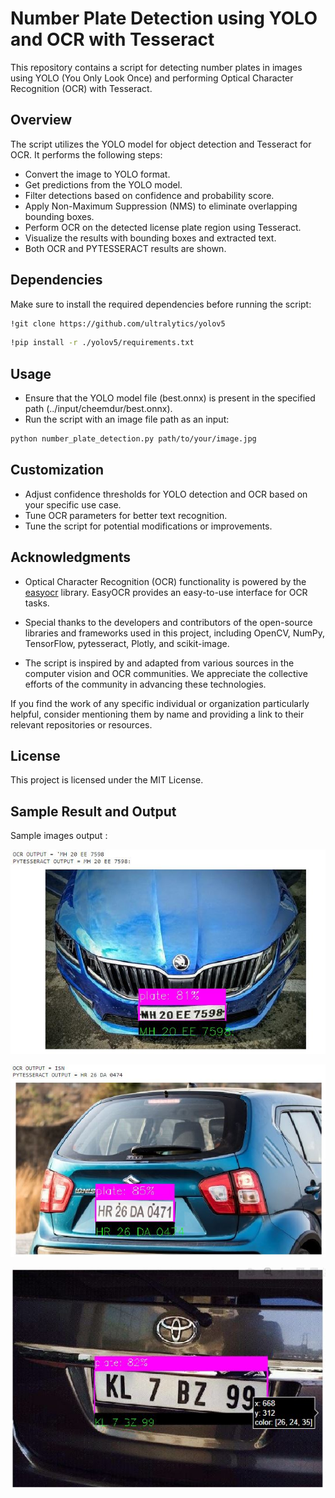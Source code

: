# Number Plate Detection using YOLO and OCR with Tesseract

This repository contains a script for detecting number plates in images using YOLO (You Only Look Once) and performing Optical Character Recognition (OCR) with Tesseract.

## Overview

The script utilizes the YOLO model for object detection and Tesseract for OCR. It performs the following steps:

- Convert the image to YOLO format.
- Get predictions from the YOLO model.
- Filter detections based on confidence and probability score.
- Apply Non-Maximum Suppression (NMS) to eliminate overlapping bounding boxes.
- Perform OCR on the detected license plate region using Tesseract.
- Visualize the results with bounding boxes and extracted text.
- Both OCR and PYTESSERACT results are shown.

## Dependencies

Make sure to install the required dependencies before running the script:

```bash
!git clone https://github.com/ultralytics/yolov5
```

```bash
!pip install -r ./yolov5/requirements.txt
```

## Usage
- Ensure that the YOLO model file (best.onnx) is present in the specified path (../input/cheemdur/best.onnx).
- Run the script with an image file path as an input:
```bash
python number_plate_detection.py path/to/your/image.jpg
```
## Customization
- Adjust confidence thresholds for YOLO detection and OCR based on your specific use case.
- Tune OCR parameters for better text recognition.
- Tune the script for potential modifications or improvements.

## Acknowledgments

- Optical Character Recognition (OCR) functionality is powered by the [easyocr](https://github.com/JaidedAI/EasyOCR) library. EasyOCR provides an easy-to-use interface for OCR tasks.

- Special thanks to the developers and contributors of the open-source libraries and frameworks used in this project, including OpenCV, NumPy, TensorFlow, pytesseract, Plotly, and scikit-image.

- The script is inspired by and adapted from various sources in the computer vision and OCR communities. We appreciate the collective efforts of the community in advancing these technologies.

If you find the work of any specific individual or organization particularly helpful, consider mentioning them by name and providing a link to their relevant repositories or resources.

## License
This project is licensed under the MIT License.

## Sample Result and Output
Sample images output :

![Output1](https://github.com/RidwanulHaque111/Vehicle-Number-Plate-Detection-CSE-472-Machine-Learning-Project-/blob/61a695e488754aaba2e5a6e8509fa799e3e59d40/output%20example/output1.JPG)

![Output2](https://github.com/RidwanulHaque111/Vehicle-Number-Plate-Detection-CSE-472-Machine-Learning-Project-/blob/61a695e488754aaba2e5a6e8509fa799e3e59d40/output%20example/output2.JPG)

![Output3](https://github.com/RidwanulHaque111/Vehicle-Number-Plate-Detection-CSE-472-Machine-Learning-Project-/blob/61a695e488754aaba2e5a6e8509fa799e3e59d40/output%20example/output3.JPG)

